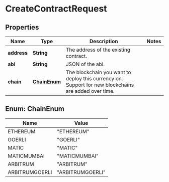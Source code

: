 

# CreateContractRequest


## Properties

| Name | Type | Description | Notes |
|------------ | ------------- | ------------- | -------------|
|**address** | **String** | The address of the existing contract. |  |
|**abi** | **String** | JSON of the abi. |  |
|**chain** | [**ChainEnum**](#ChainEnum) | The blockchain you want to deploy this currency on. Support for new blockchains are added over time. |  |



## Enum: ChainEnum

| Name | Value |
|---- | -----|
| ETHEREUM | &quot;ETHEREUM&quot; |
| GOERLI | &quot;GOERLI&quot; |
| MATIC | &quot;MATIC&quot; |
| MATICMUMBAI | &quot;MATICMUMBAI&quot; |
| ARBITRUM | &quot;ARBITRUM&quot; |
| ARBITRUMGOERLI | &quot;ARBITRUMGOERLI&quot; |



